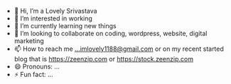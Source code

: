 - 👋 Hi, I’m a Lovely Srivastava
- 👀 I’m interested in working
- 🌱 I’m currently learning new things
- 💞️ I’m looking to collaborate on coding, wordpress, website, digital marketing
- 📫 How to reach me ...imlovely1188@gmail.com or on my recent started blog that is https://zeenzip.com or https://stock.zeenzip.com
- 😄 Pronouns: ...
- ⚡ Fun fact: ...

<!---
Imlovely1188/Imlovely1188 is a ✨ special ✨ repository because its `README.md` (this file) appears on your GitHub profile.
You can click the Preview link to take a look at your changes.
--->
